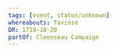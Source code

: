 ```yaml
---
tags: [event, status/unknown]
whereabouts: Taviose
DR: 1719-10-20
partOf: Cleenseau Campaign
---
```

